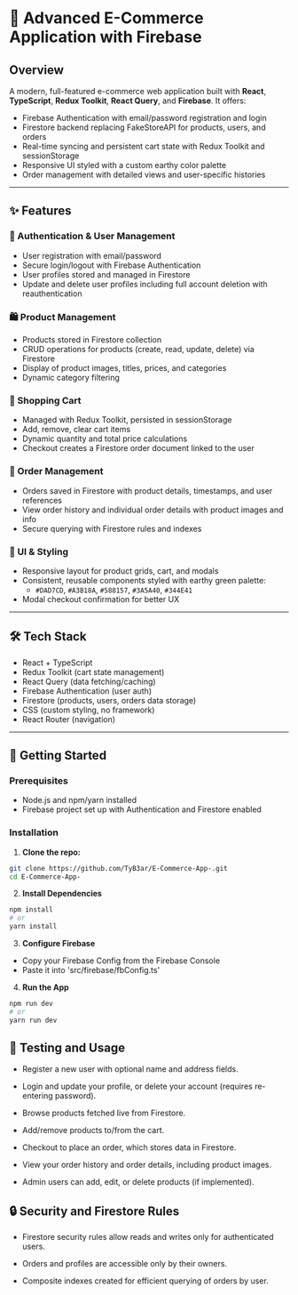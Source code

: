 # 🛒 Advanced E-Commerce Application with Firebase

## Overview

A modern, full-featured e-commerce web application built with **React**, **TypeScript**, **Redux Toolkit**, **React Query**, and **Firebase**. It offers:

- Firebase Authentication with email/password registration and login
- Firestore backend replacing FakeStoreAPI for products, users, and orders
- Real-time syncing and persistent cart state with Redux Toolkit and sessionStorage
- Responsive UI styled with a custom earthy color palette
- Order management with detailed views and user-specific histories

---

## ✨ Features

### 🔐 Authentication & User Management
- User registration with email/password
- Secure login/logout with Firebase Authentication
- User profiles stored and managed in Firestore
- Update and delete user profiles including full account deletion with reauthentication

### 🛍️ Product Management
- Products stored in Firestore collection
- CRUD operations for products (create, read, update, delete) via Firestore
- Display of product images, titles, prices, and categories
- Dynamic category filtering

### 🛒 Shopping Cart
- Managed with Redux Toolkit, persisted in sessionStorage
- Add, remove, clear cart items
- Dynamic quantity and total price calculations
- Checkout creates a Firestore order document linked to the user

### 🧾 Order Management
- Orders saved in Firestore with product details, timestamps, and user references
- View order history and individual order details with product images and info
- Secure querying with Firestore rules and indexes

### 🎨 UI & Styling
- Responsive layout for product grids, cart, and modals
- Consistent, reusable components styled with earthy green palette:
  - `#DAD7CD`, `#A3B18A`, `#588157`, `#3A5A40`, `#344E41`
- Modal checkout confirmation for better UX

---

## 🛠 Tech Stack

- React + TypeScript
- Redux Toolkit (cart state management)
- React Query (data fetching/caching)
- Firebase Authentication (user auth)
- Firestore (products, users, orders data storage)
- CSS (custom styling, no framework)
- React Router (navigation)

---

## 🚀 Getting Started

### Prerequisites
- Node.js and npm/yarn installed
- Firebase project set up with Authentication and Firestore enabled

### Installation

1. **Clone the repo:**

```bash
git clone https://github.com/TyB3ar/E-Commerce-App-.git
cd E-Commerce-App-
```

2. **Install Dependencies**

```bash
npm install 
# or
yarn install
```

3. **Configure Firebase** 

- Copy your Firebase Config from the Firebase Console
- Paste it into 'src/firebase/fbConfig.ts'

4. **Run the App**
```bash
npm run dev 
# or 
yarn run dev
```


## 🧪 Testing and Usage
- Register a new user with optional name and address fields.

- Login and update your profile, or delete your account (requires re-entering password).

- Browse products fetched live from Firestore.

- Add/remove products to/from the cart.

- Checkout to place an order, which stores data in Firestore.

- View your order history and order details, including product images.

- Admin users can add, edit, or delete products (if implemented).


## 🔒 Security and Firestore Rules
- Firestore security rules allow reads and writes only for authenticated users.

- Orders and profiles are accessible only by their owners.

- Composite indexes created for efficient querying of orders by user.